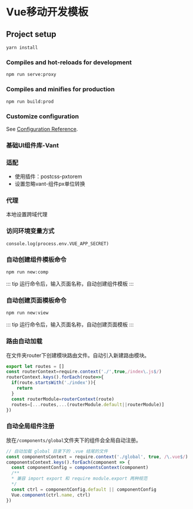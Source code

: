 # Vue移动开发模板

## Project setup
```
yarn install
```

### Compiles and hot-reloads for development
```
npm run serve:proxy
```

### Compiles and minifies for production
```
npm run build:prod
```

### Customize configuration
See [Configuration Reference](https://cli.vuejs.org/zh/config/).

### 基础UI组件库-Vant

### 适配
* 使用插件：postcss-pxtorem
* 设置忽略vant-组件px单位转换

### 代理
本地设置跨域代理
### 访问环境变量方式
 `console.log(process.env.VUE_APP_SECRET)`
### 自动创建组件模板命令
```
npm run new:comp
```
::: tip
运行命令后，输入页面名称，自动创建组件模板
:::
### 自动创建页面模板命令
```
npm run new:view
```
::: tip
运行命令后，输入页面名称，自动创建页面模板
:::
### 路由自动加载
在文件夹router下创建模块路由文件。自动引入新建路由模块。

```js
export let routes = []
const routerContext=require.context('./',true,/index\.js$/)
routerContext.keys().forEach(route=>{
  if(route.startsWith('./index')){
    return
  }
  const routerModule=routerContext(route)
  routes=[...routes,...(routerModule.default||routerModule)]
})
```
### 自动全局组件注册
放在`/components/global`文件夹下的组件会全局自动注册。

```js
// 自动加载 global 目录下的 .vue 结尾的文件
const componentsContext = require.context('./global', true, /\.vue$/)
componentsContext.keys().forEach(component => {
  const componentConfig = componentsContext(component)
  /**
  * 兼容 import export 和 require module.export 两种规范
  */
  const ctrl = componentConfig.default || componentConfig
  Vue.component(ctrl.name, ctrl)
})
```